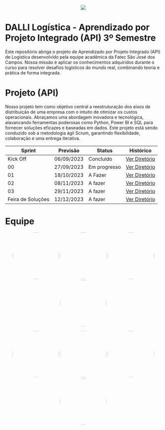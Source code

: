 <p align="center">
 <img src="https://i.imgur.com/WgfLsIZ.png"/>
</p>

# DALLI Logística - Aprendizado por Projeto Integrado (API) 3º Semestre
Este repositório abriga o projeto de Aprendizado por Projeto Integrado (API) de Logística desenvolvido pela equipe acadêmica da Fatec São José dos Campos. Nossa missão é aplicar os conhecimentos adquiridos durante o curso para resolver desafios logísticos do mundo real, combinando teoria e prática de forma integrada.

# Projeto (API) 
Nosso projeto tem como objetivo central a reestruturação dos eixos de distribuição de uma empresa com o intuito de otimizar os custos operacionais. Abraçamos uma abordagem inovadora e tecnológica, alavancando ferramentas poderosas como Python, Power BI e SQL para fornecer soluções eficazes e baseadas em dados. Este projeto está sendo conduzido sob a metodologia ágil Scrum, garantindo flexibilidade, colaboração e uma entrega iterativa.

Sprint | Previsão | Status| Histórico|
|------|--------|------|--------|
|Kick Off | 06/09/2023 | Concluido| [Ver Diretório](link) | 
|00 | 27/09/2023 | Em progresso| [Ver Diretório](link) | 
|01|  18/10/2023| A Fazer |[Ver Diretório](link) | 
|02| 08/11/2023 | A fazer|[Ver Diretório](link) | 
|03| 29/11/2023 | A fazer |[Ver Diretório](link)  | 
|Feira de Soluções|12/12/2023 |A fazer |[Ver Diretório](link) | 

# Equipe

<p align="center">
 <img style="border-radius: 50%;" src="https://i.pinimg.com/originals/ff/a0/9a/ffa09aec412db3f54deadf1b3781de2a.png" width="150px;" alt=""/>
 <img style="border-radius: 50%;" src="https://i.pinimg.com/originals/ff/a0/9a/ffa09aec412db3f54deadf1b3781de2a.png" width="150px;" alt=""/>
 <img style="border-radius: 50%;" src="https://i.pinimg.com/originals/ff/a0/9a/ffa09aec412db3f54deadf1b3781de2a.png" width="150px;" alt=""/>
 <img style="border-radius: 50%;" src="https://i.pinimg.com/originals/ff/a0/9a/ffa09aec412db3f54deadf1b3781de2a.png" width="150px;" alt=""/>
</p>
<p align="center">
 <img style="border-radius: 50%;" src="https://i.pinimg.com/originals/ff/a0/9a/ffa09aec412db3f54deadf1b3781de2a.png" width="150px;" alt=""/>
 <img style="border-radius: 50%;" src="https://i.pinimg.com/originals/ff/a0/9a/ffa09aec412db3f54deadf1b3781de2a.png" width="150px;" alt=""/>
 <img style="border-radius: 50%;" src="https://i.pinimg.com/originals/ff/a0/9a/ffa09aec412db3f54deadf1b3781de2a.png" width="150px;" alt=""/>
 <img style="border-radius: 50%;" src="https://i.pinimg.com/originals/ff/a0/9a/ffa09aec412db3f54deadf1b3781de2a.png" width="150px;" alt=""/>
</p>
